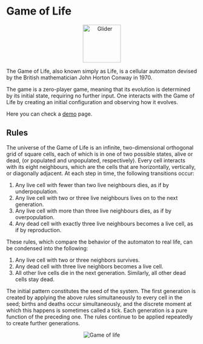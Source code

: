 # Game of Life

<p align="center">
    <img width="100" height="100" src="https://upload.wikimedia.org/wikipedia/commons/f/f2/Game_of_life_animated_glider.gif" alt="Glider">
</p>
The Game of Life, also known simply as Life, is a cellular automaton devised by the British mathematician John Horton Conway in 1970.

The game is a zero-player game, meaning that its evolution is determined by its initial state, requiring no further input. One interacts with the Game of Life by creating an initial configuration and observing how it evolves.

Here you can check a [demo](https://alexanderloktiev.github.io/Game-of-life/) page.

## Rules
The universe of the Game of Life is an infinite, two-dimensional orthogonal grid of square cells, each of which is in one of two possible states, alive or dead, (or populated and unpopulated, respectively). Every cell interacts with its eight neighbours, which are the cells that are horizontally, vertically, or diagonally adjacent. At each step in time, the following transitions occur:

1. Any live cell with fewer than two live neighbours dies, as if by underpopulation.
2. Any live cell with two or three live neighbours lives on to the next generation.
3. Any live cell with more than three live neighbours dies, as if by overpopulation.
4. Any dead cell with exactly three live neighbours becomes a live cell, as if by reproduction.

These rules, which compare the behavior of the automaton to real life, can be condensed into the following:
1. Any live cell with two or three neighbors survives.
2. Any dead cell with three live neighbors becomes a live cell.
3. All other live cells die in the next generation. Similarly, all other dead cells stay dead.
<div>The initial pattern constitutes the seed of the system. The first generation is created by applying the above rules simultaneously to every cell in the seed; births and deaths occur simultaneously, and the discrete moment at which this happens is sometimes called a tick. Each generation is a pure function of the preceding one. The rules continue to be applied repeatedly to create further generations.</div>

<p align="center">
    <img src="https://lh3.googleusercontent.com/KKgK_EFPmeTtvIjAoLo-c8XbkD7e0NgIz4ybG0TECMc5f4k8JYwpcNw8_lNlw3nL3OVCTpkFIiImX8CdPdTwWaIN9R7M6ITYi80m-9GRrbZ5H6q1EHezEg8yBdEQFpadUOtdBjZJO2bmLxgayzwldnvrcoeJbNeEX1Eqbcx8o6V-yi6WV9MJ0ZKzqU9kYBjhkz0_1dVaATPqLs744LwmUensg8LWSaRb7m0i62mfNN5ile1Pe1NGofDG4vrZI1XfB1T176XJ6_lveCnxHCgGCMGzm4SPJyKRNyv_NFyA8Y3oyHm3G0NuZWB5F8tOhTuNijy2oUf2KgUsdji7AeKRom1Xwkepy9dTHX1u3RGWZGub_sY9qCJO4N_j-avPGBo8D1TnK6w-TnjVFxBE4VaWWbBZnaVEdFTDafU41Yr0ld8JYbw4bvLdESwu-QFWrR_qx1dojMMvqwybOH5kBm1xCs4o2hYQuW5J_qPaSbqrFjGiF0oCP0sVJchK6KaQc9MwWnzK-vSSDVAXoWonX_kqZiiEJh3LUxf0jiUCSj7bs1cca8PFeoYFgxFmOiz_Y50MFvz5bbw7M8hQV1062lvBcP6SosM2-WQol8sCsfjeGxFgZPXOXL2y0xhCdyFP1TCQW2A7d3Y2jstgJfAmLdPKUYYRG5oostkFU0onr8TuTjCDc9pXynKnJOEWSMZPFA=w1853-h949-ft" alt="Game of life">
</p>